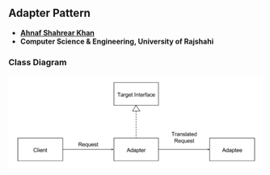 ## Adapter Pattern
- **[Ahnaf Shahrear Khan](https://github.com/ahnafshahrear)**
- **Computer Science & Engineering, University of Rajshahi**


### Class Diagram
![](AdapterPatternClassDiagram.png)